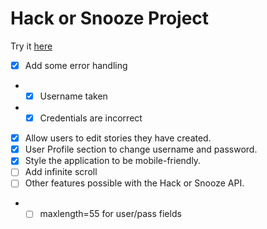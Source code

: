 # Hack or Snooze Project

Try it [here](https://scojo44.github.io/springboard-projects/sec-17.1.1-HackerNews/)

- [x] Add some error handling
- - [x] Username taken
- - [x] Credentials are incorrect
- [x] Allow users to edit stories they have created.
- [x] User Profile section to change username and password.
- [x] Style the application to be mobile-friendly.
- [ ] Add infinite scroll
- [ ] Other features possible with the Hack or Snooze API.
- - [ ] maxlength=55 for user/pass fields